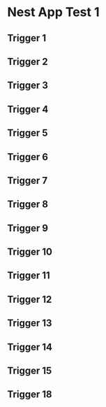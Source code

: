# Nest App Test 1

## Trigger 1
## Trigger 2
## Trigger 3
## Trigger 4
## Trigger 5
## Trigger 6
## Trigger 7
## Trigger 8
## Trigger 9
## Trigger 10
## Trigger 11
## Trigger 12
## Trigger 13
## Trigger 14
## Trigger 15
## Trigger 18
